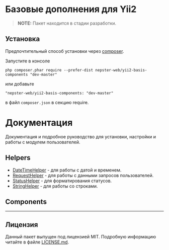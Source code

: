 # Базовые дополнения для Yii2

> **NOTE:** Пакет находится в стадии разработки.


## Установка

Предпочтительный способ установки через [composer](http://getcomposer.org/download/).

Запустите в консоле

```
php composer.phar require --prefer-dist nepster-web/yii2-basis-components "dev-master"
```

или добавьте

```
"nepster-web/yii2-basis-components: "dev-master"
```

в файл `composer.json` в секцию require.



# Документация

Документация и подробное руководство для установки, настройки и работы с модулем пользователей.

## Helpers

- [DateTimeHelper](helpers/DateTimeHelper.php) - для работы с датой и временем.
- [RequestHelper](helpers/RequestHelper.php) - для работы с данными запросов пользователей.
- [StatusHelper](helpers/StatusHelper.php) - для форматирования статусов.
- [StringHelper](helpers/StringHelper.php) - для работы со строками.


## Components

- ---


## Лицензия

Данный пакет выпущен под лицензией MIT. Подробную информацию читайте в файле [LICENSE.md](LICENSE.md).